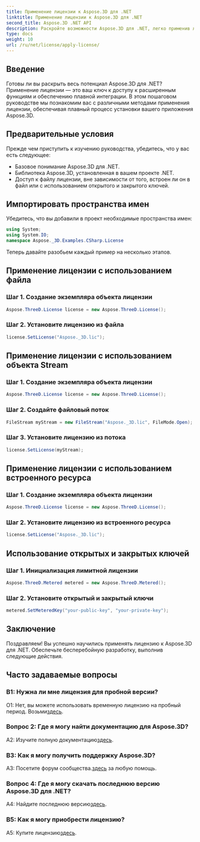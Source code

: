 ```yaml
---
title: Применение лицензии к Aspose.3D для .NET
linktitle: Применение лицензии к Aspose.3D для .NET
second_title: Aspose.3D .NET API
description: Раскройте возможности Aspose.3D для .NET, легко применив лицензию. Следуйте нашему пошаговому руководству, чтобы интеграция прошла гладко.
type: docs
weight: 10
url: /ru/net/license/apply-license/
---
```

## Введение

Готовы ли вы раскрыть весь потенциал Aspose.3D для .NET? Применение лицензии — это ваш ключ к доступу к расширенным функциям и обеспечению плавной интеграции. В этом пошаговом руководстве мы познакомим вас с различными методами применения лицензии, обеспечивая плавный процесс установки вашего приложения Aspose.3D.

## Предварительные условия

Прежде чем приступить к изучению руководства, убедитесь, что у вас есть следующее:

- Базовое понимание Aspose.3D для .NET.
- Библиотека Aspose.3D, установленная в вашем проекте .NET.
- Доступ к файлу лицензии, вне зависимости от того, встроен ли он в файл или с использованием открытого и закрытого ключей.

## Импортировать пространства имен

Убедитесь, что вы добавили в проект необходимые пространства имен:

```csharp
using System;
using System.IO;
namespace Aspose._3D.Examples.CSharp.License
```

Теперь давайте разобьем каждый пример на несколько этапов.

## Применение лицензии с использованием файла

### Шаг 1. Создание экземпляра объекта лицензии

```csharp
Aspose.ThreeD.License license = new Aspose.ThreeD.License();
```

### Шаг 2. Установите лицензию из файла

```csharp
license.SetLicense("Aspose._3D.lic");
```

## Применение лицензии с использованием объекта Stream

### Шаг 1. Создание экземпляра объекта лицензии

```csharp
Aspose.ThreeD.License license = new Aspose.ThreeD.License();
```

### Шаг 2. Создайте файловый поток

```csharp
FileStream myStream = new FileStream("Aspose._3D.lic", FileMode.Open);
```

### Шаг 3. Установите лицензию из потока

```csharp
license.SetLicense(myStream);
```

## Применение лицензии с использованием встроенного ресурса

### Шаг 1. Создание экземпляра объекта лицензии

```csharp
Aspose.ThreeD.License license = new Aspose.ThreeD.License();
```

### Шаг 2. Установите лицензию из встроенного ресурса

```csharp
license.SetLicense("Aspose._3D.lic");
```

## Использование открытых и закрытых ключей

### Шаг 1. Инициализация лимитной лицензии

```csharp
Aspose.ThreeD.Metered metered = new Aspose.ThreeD.Metered();
```

### Шаг 2. Установите открытый и закрытый ключи

```csharp
metered.SetMeteredKey("your-public-key", "your-private-key");
```

## Заключение

Поздравляем! Вы успешно научились применять лицензию к Aspose.3D для .NET. Обеспечьте бесперебойную разработку, выполнив следующие действия.

## Часто задаваемые вопросы

### В1: Нужна ли мне лицензия для пробной версии?

 О1: Нет, вы можете использовать временную лицензию на пробный период. Возьми[здесь](https://purchase.aspose.com/temporary-license/).

### Вопрос 2: Где я могу найти документацию для Aspose.3D?

 A2: Изучите полную документацию[здесь](https://reference.aspose.com/3d/net/).

### В3: Как я могу получить поддержку Aspose.3D?

 A3: Посетите форум сообщества.[здесь](https://forum.aspose.com/c/3d/18) за любую помощь.

### Вопрос 4: Где я могу скачать последнюю версию Aspose.3D для .NET?

 A4: Найдите последнюю версию[здесь](https://releases.aspose.com/3d/net/).

### В5: Как я могу приобрести лицензию?

 A5: Купите лицензию[здесь](https://purchase.aspose.com/buy).